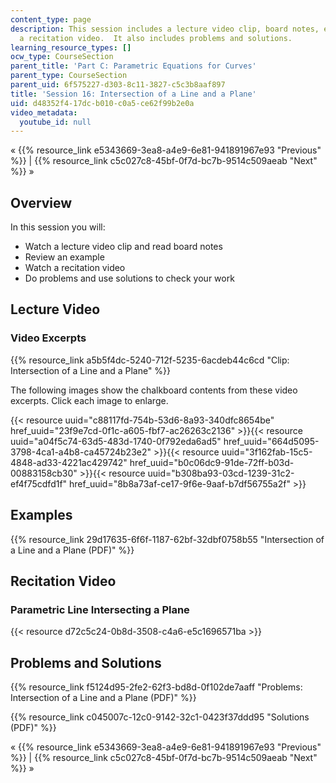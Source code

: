 ```yaml
---
content_type: page
description: This session includes a lecture video clip, board notes, examples, and
  a recitation video.  It also includes problems and solutions.
learning_resource_types: []
ocw_type: CourseSection
parent_title: 'Part C: Parametric Equations for Curves'
parent_type: CourseSection
parent_uid: 6f575227-d303-8c11-3827-c5c3b8aaf897
title: 'Session 16: Intersection of a Line and a Plane'
uid: d48352f4-17dc-b010-c0a5-ce62f99b2e0a
video_metadata:
  youtube_id: null
---
```


« {{% resource_link e5343669-3ea8-a4e9-6e81-941891967e93 "Previous" %}} | {{% resource_link c5c027c8-45bf-0f7d-bc7b-9514c509aeab "Next" %}} »

Overview
--------

In this session you will:

*   Watch a lecture video clip and read board notes
*   Review an example
*   Watch a recitation video
*   Do problems and use solutions to check your work

Lecture Video
-------------

### Video Excerpts

{{% resource_link a5b5f4dc-5240-712f-5235-6acdeb44c6cd "Clip: Intersection of a Line and a Plane" %}}

The following images show the chalkboard contents from these video excerpts. Click each image to enlarge.

{{< resource uuid="c88117fd-754b-53d6-8a93-340dfc8654be" href_uuid="23f9e7cd-0f1c-a605-fbf7-ac26263c2136" >}}{{< resource uuid="a04f5c74-63d5-483d-1740-0f792eda6ad5" href_uuid="664d5095-3798-4ca1-a4b8-ca45724b23e2" >}}{{< resource uuid="3f162fab-15c5-4848-ad33-4221ac429742" href_uuid="b0c06dc9-91de-72ff-b03d-00883158cb30" >}}{{< resource uuid="b308ba93-03cd-1239-31c2-ef4f75cdfd1f" href_uuid="8b8a73af-ce17-9f6e-9aaf-b7df56755a2f" >}}

Examples
--------

{{% resource_link 29d17635-6f6f-1187-62bf-32dbf0758b55 "Intersection of a Line and a Plane (PDF)" %}}

Recitation Video
----------------

### Parametric Line Intersecting a Plane

{{< resource d72c5c24-0b8d-3508-c4a6-e5c1696571ba >}}

Problems and Solutions
----------------------

{{% resource_link f5124d95-2fe2-62f3-bd8d-0f102de7aaff "Problems: Intersection of a Line and a Plane (PDF)" %}}

{{% resource_link c045007c-12c0-9142-32c1-0423f37ddd95 "Solutions (PDF)" %}}

« {{% resource_link e5343669-3ea8-a4e9-6e81-941891967e93 "Previous" %}} | {{% resource_link c5c027c8-45bf-0f7d-bc7b-9514c509aeab "Next" %}} »